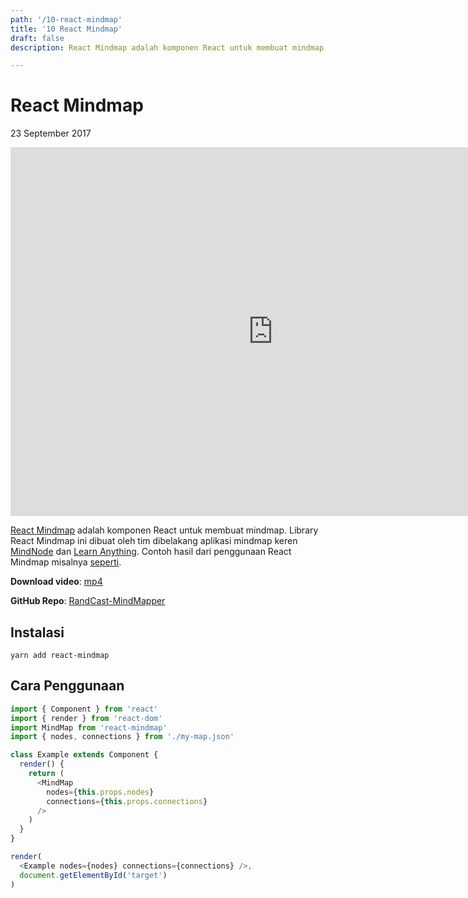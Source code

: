 ```yaml
---
path: '/10-react-mindmap'
title: '10 React Mindmap'
draft: false
description: React Mindmap adalah komponen React untuk membuat mindmap. Library React Mindmap ini dibuat oleh tim dibelakang aplikasi mindmap keren MindNode dan Learn Anything.

---
```


# React Mindmap

23 September 2017

<iframe width="840" height="590" src="https://www.youtube.com/embed/videoseries?list=PLTY2nW4jwtG8kAM9GvppsRODGFPit6GPO" frameborder="0" allowfullscreen></iframe>

[React Mindmap](https://github.com/learn-anything/react-mindmap) adalah komponen React untuk membuat mindmap. Library React Mindmap ini dibuat oleh tim dibelakang aplikasi mindmap keren [MindNode](https://mindnode.com/) dan [Learn Anything](https://learn-anything.xyz/). Contoh hasil dari penggunaan React Mindmap misalnya [seperti](https://learn-anything.xyz/web-development/javascript-libraries/react).

**Download video**: [mp4](/static/videos/10-react-mindmap.mp4)

**GitHub Repo**: [RandCast-MindMapper](https://github.com/rizafahmi/randcast-mindmapper)

## Instalasi

`yarn add react-mindmap`

## Cara Penggunaan

```javascript
import { Component } from 'react'
import { render } from 'react-dom'
import MindMap from 'react-mindmap'
import { nodes, connections } from './my-map.json'

class Example extends Component {
  render() {
    return (
      <MindMap
        nodes={this.props.nodes}
        connections={this.props.connections}
      />
    )
  }
}

render(
  <Example nodes={nodes} connections={connections} />,
  document.getElementById('target')
)
```

